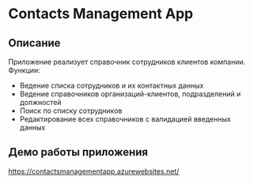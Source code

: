 # Contacts Management App
## Описание
Приложение реализует справочник сотрудников клиентов компании. Функции:
* Ведение списка сотрудников и их контактных данных
* Ведение справочников организаций-клиентов, подразделений и должностей
* Поиск по списку сотрудников
* Редактирование всех справочников с валидацией введенных данных

## Демо работы приложения
https://contactsmanagementapp.azurewebsites.net/